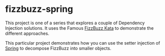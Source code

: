 # fizzbuzz-spring
This project is one of a series that explores a couple of Dependency Injection solutions. It uses the Famous [FizzBuzz Kata](http://codingdojo.org/cgi-bin/index.pl?KataFizzBuzz) to demonstrate the different approaches.

This particular project demonstrates how you can use the setter injection of [Spring](https://spring.io/) to decompose FizzBuzz into smaller objects.

